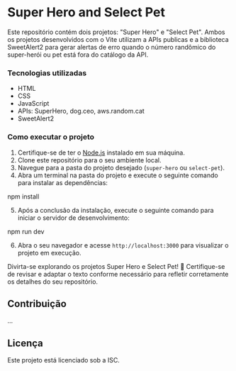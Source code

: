 # Super Hero and Select Pet

Este repositório contém dois projetos: "Super Hero" e "Select Pet". Ambos os projetos desenvolvidos com o Vite utilizam a APIs publicas e a biblioteca SweetAlert2 para gerar alertas de erro quando o número randômico do super-herói ou pet está fora do catálogo da API.

### Tecnologias utilizadas

- HTML
- CSS
- JavaScript
- APIs: SuperHero, dog.ceo, aws.random.cat
- SweetAlert2

### Como executar o projeto

1. Certifique-se de ter o [Node.js](https://nodejs.org) instalado em sua máquina.
2. Clone este repositório para o seu ambiente local.
3. Navegue para a pasta do projeto desejado (`super-hero` ou `select-pet`).
4. Abra um terminal na pasta do projeto e execute o seguinte comando para instalar as dependências:

npm install

5. Após a conclusão da instalação, execute o seguinte comando para iniciar o servidor de desenvolvimento:

npm run dev

6. Abra o seu navegador e acesse `http://localhost:3000` para visualizar o projeto em execução.

Divirta-se explorando os projetos Super Hero e Select Pet! 🚀
Certifique-se de revisar e adaptar o texto conforme necessário para refletir corretamente os detalhes do seu repositório.

## Contribuição

...

## Licença

Este projeto está licenciado sob a ISC.
